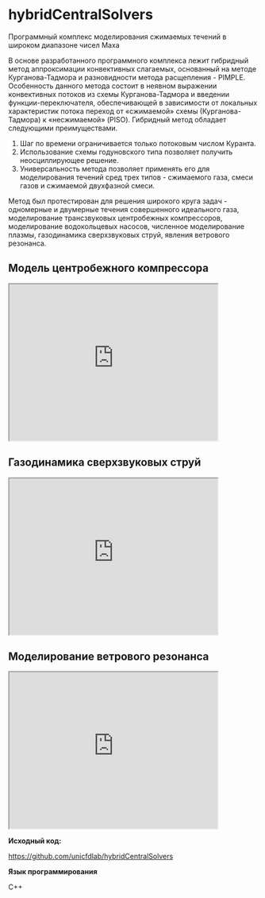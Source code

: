 hybridCentralSolvers
====================

Программный комплекс моделирования сжимаемых течений в широком диапазоне чисел Маха

В основе разработанного программного комплекса лежит гибридный метод аппроксимации 
конвективных слагаемых, основанный на методе Курганова-Тадмора и разновидности метода 
расщепления - PIMPLE. Особенность данного метода состоит в неявном выражении 
конвективных потоков из схемы Курганова-Тадмора и введении функции-переключателя, 
обеспечивающей в зависимости от локальных характеристик потока переход от «сжимаемой» 
схемы (Курганова-Тадмора) к «несжимаемой» (PISO). Гибридный метод обладает следующими 
преимуществами.

1. Шаг по времени ограничивается только потоковым числом Куранта.
2. Использование схемы годуновского типа позволяет получить неосциллирующее решение.
3. Универсальность метода позволяет применять его для моделирования течений сред трех 
типов - сжимаемого газа, смеси газов и сжимаемой двухфазной смеси.

Метод был протестирован для решения широкого круга задач - одномерные и двумерные
течения совершенного идеального газа, моделирование трансзвуковых центробежных компрессоров,
моделирование водокольцевых насосов, численное моделирование плазмы, газодинамика
сверхзвуковых струй, явления ветрового резонанса.

Модель центробежного компрессора
--------------------------------

<iframe width="420" height="315"
src="https://www.youtube.com/embed/Egf8vtIGJL8">
</iframe>

Газодинамика сверхзвуковых струй
--------------------------------

<iframe width="420" height="315"
src="https://www.youtube.com/embed/QgtsqaMp6dw">
</iframe>

Моделирование ветрового резонанса
---------------------------------

<iframe width="420" height="315"
src="https://www.youtube.com/embed/tosM8sNfkho">
</iframe>

**Исходный код:**

<https://github.com/unicfdlab/hybridCentralSolvers>

**Язык программирования**

C++

